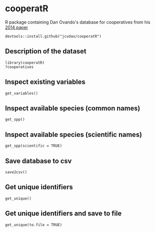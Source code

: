 # cooperatR
R package containing Dan Ovando's database for cooperatives from his [2014 paper](https://doi.org/10.1016/j.marpol.2012.03.012)

`devtools::install.github("jcvdav/cooperatR")`

## Description of the dataset

```
library(cooperatR)
?cooperatives
```

## Inspect existing variables

`get_variables()`

## Inspect available species (common names)

`get_spp()`

## Inspect available species (scientific names)

`get_spp(scientific = TRUE)`

## Save database to csv

`save2csv()`

## Get unique identifiers

`get_unique()`

## Get unique identifiers and save to file

`get_unique(to.file = TRUE)`
